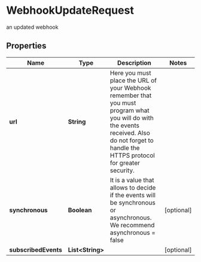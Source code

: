 

# WebhookUpdateRequest

an updated webhook

## Properties

| Name | Type | Description | Notes |
|------------ | ------------- | ------------- | -------------|
|**url** | **String** | Here you must place the URL of your Webhook remember that you must program what you will do with the events received. Also do not forget to handle the HTTPS protocol for greater security. |  |
|**synchronous** | **Boolean** | It is a value that allows to decide if the events will be synchronous or asynchronous. We recommend asynchronous &#x3D; false |  [optional] |
|**subscribedEvents** | **List&lt;String&gt;** |  |  [optional] |



